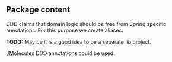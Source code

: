 ## Package content

DDD claims that domain logic should be free from Spring specific annotations.
For this purpose we create aliases. 

**TODO:** May be it is a good idea to be a separate lib project.

[JMolecules](https://github.com/xmolecules/jmolecules) DDD annotations could be used.